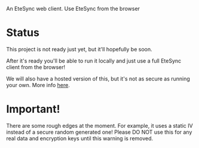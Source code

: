 An EteSync web client. Use EteSync from the browser

# Status

This project is not ready just yet, but it'll hopefully be soon.

After it's ready you'll be able to run it locally and just use a full EteSync
client from the browser!

We will also have a hosted version of this, but it's not as secure as running
your own. More info [here](https://www.etesync.com/faq/#web-client).

# Important!

There are some rough edges at the moment. For example, it uses a static IV
instead of a secure random generated one! Please DO NOT use this for any real
data and encryption keys until this warning is removed.
